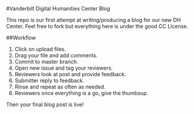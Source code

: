 #Vanderbilt Digital Humanities Center Blog

This repo is our first attempt at writing/producing a blog for our new DH Center. Feel free to fork but everything here is under the good CC License.

##Workflow

1. Click on upload files.
2. Drag your file and add comments.
3. Commit to master branch.
4. Open new issue and tag your reviewers.
5. Reviewers look at post and provide feedback.
6. Submitter reply to feedback.
7. Rinse and repeat as often as needed.
8. Reviewers once everything is a go, give the thumbsup.

Then your final blog post is live!

